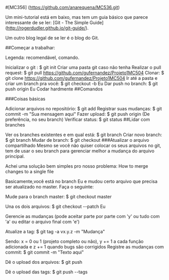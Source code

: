 #[MC356] (https://github.com/anarequena/MC536.git)

Um mini-tutorial está em baixo, mas tem um guia básico que parece interessante de se ler: [Git - The Simple Guide] (http://rogerdudler.github.io/git-guide/).

Um outro blog legal de se ler é o blog do Git.

##Começar a trabalhar:

Legenda: recomendável, comando.

Inicializar o git : $ git init
Criar uma pasta git caso não tenha
Realizar o pull request: $ git pull https://github.com/gufernandez/Projeto1MC504
Clonar: $ git clone https://github.com/gufernandez/Projeto1MC504
Ir até a pasta e criar um branch pra você: $ git checkout -b Eu
Dar push no branch: $ git push origin Eu
Codar hardmente
##Comandos

###Coisas básicas

Adicionar arquivos no repositório: $ git add <arquivos>
Registrar suas mudanças: $ git commit -m "Sua mensagem aqui"
Fazer upload: $ git push origin <branch> (De preferência, no seu branch)
Verificar status: $ git status
##Lidar com branches

Ver os branches existentes e em qual está: $ git branch
Criar novo branch: $ git branch <nome>
Mudar de branch: $ git checkout <nome>
###Atualizar o arquivo compartilhado Mesmo se você não quiser colocar os seus arquivos no git, tem de usar o seu branch para gerenciar melhor a mudança do arquivo principal.

Achei uma solução bem simples pro nosso problema: How to merge changes to a single file

Basicamente,você está no branch Eu e mudou certo arquivo que precisa ser atualizado no master. Faça o seguinte:

Mude para o branch master: $ git checkout master

Una os dois arquivos: $ git checkout --patch Eu <arquivo>

Gerencie as mudanças (pode aceitar parte por parte com 'y' ou tudo com 'a' ou editar o arquivo final com 'e')

Atualize a tag: $ git tag -a vx.y.z -m "Mudança"

Sendo: x = 0 ou 1 (projeto completo ou não), y += 1 a cada função adicionada e z += 1 quando bugs são corrigidos
Registre as mudanças com commit: $ git commit -m "Texto aqui"

Dê o upload dos arquivos: $ git push

Dê o upload das tags: $ git push --tags

